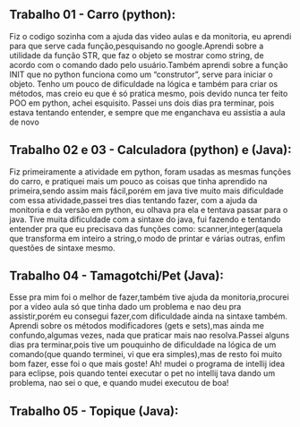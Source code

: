 ## Trabalho 01 - Carro (python): 
   Fiz o codigo sozinha com a ajuda das video aulas e da monitoria, eu aprendi para que serve cada função,pesquisando no google.Aprendi sobre a utilidade da função STR, que faz o objeto se mostrar como string, de acordo com o comando dado pelo usuário.Também aprendi sobre a função INIT que no python funciona como um “construtor”, serve para iniciar o objeto. Tenho um pouco de dificuldade na lógica e também para criar os métodos, mas creio eu que é só pratica mesmo, pois devido nunca ter feito POO em python, achei esquisito. Passei uns dois dias pra terminar, pois estava tentando entender, e sempre que me enganchava eu assistia a aula de novo

## Trabalho 02 e 03 - Calculadora (python) e (Java):
   Fiz primeiramente a atividade em python, foram usadas as mesmas funções do carro, e pratiquei mais um pouco as coisas que tinha aprendido na primeira,sendo assim mais fácil,porém em java tive muito mais dificuldade com essa atividade,passei tres dias tentando fazer, com a ajuda da monitoria e da versão em python, eu olhava pra ela e tentava passar para o java. Tive muita dificuldade com a sintaxe do java, fui fazendo e tentando entender pra que eu precisava das funções como: scanner,integer(aquela que transforma em inteiro a string,o modo de printar e várias outras, enfim questões de sintaxe mesmo.

## Trabalho 04 - Tamagotchi/Pet (Java):
   Esse pra mim foi o melhor de fazer,também tive ajuda da monitoria,procurei por a vídeo aula só que tinha dado um problema e nao deu pra assistir,porém eu consegui fazer,com dificuldade ainda na sintaxe também. Aprendi sobre os métodos modificadores (gets e sets),mas ainda me confundo,algumas vezes, nada que praticar mais nao resolva.Passei alguns dias pra terminar,pois tive um pouquinho de dificuldade na lógica de um comando(que quando terminei, vi que era simples),mas de resto foi muito bom fazer, esse foi o que mais goste! Ah! mudei o programa de intellij idea para eclipse, pois quando tentei executar o pet no intellij tava dando um problema, nao sei o que, e quando mudei executou de boa!

## Trabalho 05 - Topique (Java):
